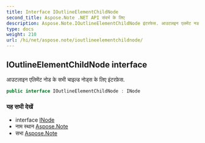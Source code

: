 ```yaml
---
title: Interface IOutlineElementChildNode
second_title: Aspose.Note .NET API संदर्भ के लिए
description: Aspose.Note.IOutlineElementChildNode इंटरफेस. आउटलइन एलमेंट नड के सभ चइल्ड नड्स के लए इंटरफ़ेस.
type: docs
weight: 210
url: /hi/net/aspose.note/ioutlineelementchildnode/
---
```

## IOutlineElementChildNode interface

आउटलाइन एलिमेंट नोड के सभी चाइल्ड नोड्स के लिए इंटरफ़ेस.

```csharp
public interface IOutlineElementChildNode : INode
```

### यह सभी देखें

* interface [INode](../inode/)
* नाम स्थान [Aspose.Note](../../aspose.note/)
* सभा [Aspose.Note](../../)


